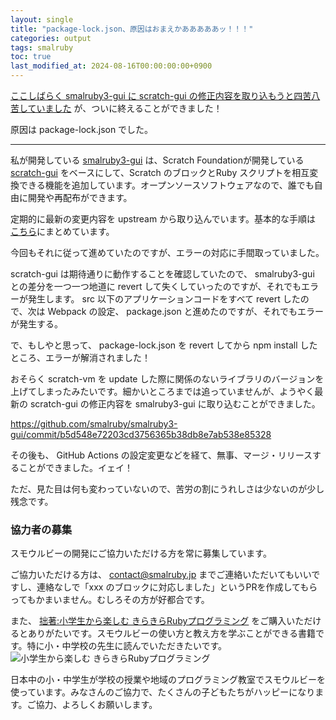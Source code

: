 ```yaml
---
layout: single
title: "package-lock.json、原因はおまえかあああああッ！！！"
categories: output
tags: smalruby
toc: true
last_modified_at: 2024-08-16T00:00:00:00+0900
---
```


[ここしばらく smalruby3-gui に scratch-gui の修正内容を取り込もうと四苦八苦していました](/output/smalruby3-gui-merge-upstream-in-2024-08-13/) が、ついに終えることができました！

原因は package-lock.json でした。

---

私が開発している [smalruby3-gui](https://github.com/smalruby/smalruby3-gui) は、Scratch Foundationが開発している [scratch-gui](https://scratchfoundation/scratch-gui) をベースにして、Scratch のブロックとRuby スクリプトを相互変換できる機能を追加しています。オープンソースソフトウェアなので、誰でも自由に開発や再配布ができます。

定期的に最新の変更内容を upstream から取り込んでいます。基本的な手順は [こちら](https://github.com/smalruby/smalruby3-gui/wiki/merge_scratch-gui_develop)にまとめています。

今回もそれに従って進めていたのですが、エラーの対応に手間取っていました。

scratch-gui は期待通りに動作することを確認していたので、 smalruby3-gui との差分を一つ一つ地道に revert して失くしていったのですが、それでもエラーが発生します。
src 以下のアプリケーションコードをすべて revert したので、次は Webpack の設定、 package.json と進めたのですが、それでもエラーが発生する。

で、もしやと思って、 package-lock.json を revert してから npm install したところ、エラーが解消されました！

おそらく scratch-vm を update した際に関係のないライブラリのバージョンを上げてしまったみたいです。細かいところまでは追っていませんが、ようやく最新の scratch-gui の修正内容を smalruby3-gui に取り込むことができました。

<https://github.com/smalruby/smalruby3-gui/commit/b5d548e72203cd3756365b38db8e7ab538e85328>

その後も、 GitHub Actions の設定変更などを経て、無事、マージ・リリースすることができました。イェイ！

ただ、見た目は何も変わっていないので、苦労の割にうれしさは少ないのが少し残念です。

### 協力者の募集

スモウルビーの開発にご協力いただける方を常に募集しています。

ご協力いただける方は、 contact@smalruby.jp までご連絡いただいてもいいですし、連絡なしで「xxx のブロックに対応しました」というPRを作成してもらってもかまいません。むしろその方が好都合です。

また、 [拙著:小学生から楽しむ きらきらRubyプログラミング](https://amzn.to/3SLNXrk) をご購入いただけるとありがたいです。スモウルビーの使い方と教え方を学ぶことができる書籍です。特に小・中学校の先生に読んでいただきたいです。
<img src="https://m.media-amazon.com/images/I/91Vcir5bhiL._AC_UL320_.jpg" srcset="https://m.media-amazon.com/images/I/91Vcir5bhiL._AC_UL320_.jpg 1x, https://m.media-amazon.com/images/I/91Vcir5bhiL._AC_UL480_FMwebp_QL65_.jpg 1.5x, https://m.media-amazon.com/images/I/91Vcir5bhiL._AC_UL640_FMwebp_QL65_.jpg 2x, https://m.media-amazon.com/images/I/91Vcir5bhiL._AC_UL800_FMwebp_QL65_.jpg 2.5x, https://m.media-amazon.com/images/I/91Vcir5bhiL._AC_UL960_FMwebp_QL65_.jpg 3x" alt="小学生から楽しむ きらきらRubyプログラミング">

日本中の小・中学生が学校の授業や地域のプログラミング教室でスモウルビーを使っています。みなさんのご協力で、たくさんの子どもたちがハッピーになります。ご協力、よろしくお願いします。
